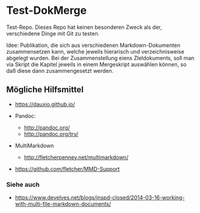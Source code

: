 # Test-DokMerge

Test-Repo. Dieses Repo hat keinen besonderen Zweck als der, verschiedene Dinge mit Git zu testen.

Idee:
Publikation, die sich aus verschiedenen Markdown-Dokumenten zusammensetzen kann, welche jeweils hierarisch und verzeichnisweise abgelegt wurden.
Bei der Zusammenstellung eiens ZIeldokuments, soll man via Skript die Kapitel jeweils in einem Mergeskript auswählen können, so daß diese dann zusammengesetzt werden.

## Mögliche Hilfsmittel

- https://dauxio.github.io/

- Pandoc:
  - http://pandoc.org/
  - http://pandoc.org/try/

- MultiMarkdown
  - http://fletcherpenney.net/multimarkdown/

- https://github.com/fletcher/MMD-Support


### Siehe auch

- https://www.develves.net/blogs/jnspd-closed/2014-03-16-working-with-multi-file-markdown-documents/
